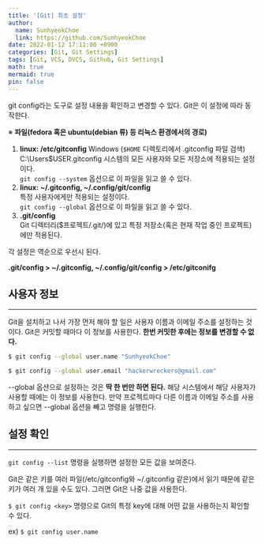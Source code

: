 ```yaml
---
title: '[Git] 최초 설정'
author:
  name: SunhyeokChoe
  link: https://github.com/SunhyeokChoe
date: 2022-01-12 17:11:00 +0900
categories: [Git, Git Settings]
tags: [Git, VCS, DVCS, Github, Git Settings]
math: true
mermaid: true
pin: false
---
```


git config라는 도구로 설정 내용을 확인하고 변경할 수 있다. Git은 이 설정에 따라 동작한다.

※ **파일(fedora 혹은 ubuntu(debian 류) 등 리눅스 환경에서의 경로)**

1. **linux: /etc/gitconfig**
Windows (`$HOME` 디렉토리에서 .gitconfig 파일 검색)  
C:\Users\$USER\.gitconfig 시스템의 모든 사용자와 모든 저장소에 적용되는 설정이다.  
`git config --system` 옵션으로 이 파일을 읽고 쓸 수 있다.
2. **linux: ~/.gitconfig, ~/.config/git/config**  
특정 사용자에게만 적용되는 설정이다.  
`git config --global` 옵션으로 이 파일을 읽고 쓸 수 있다.
3. **.git/config**  
Git 디렉터리($프로젝트/.git/)에 있고 특정 저장소(혹은 현재 작업 중인 프로젝트)에만 적용된다.

각 설정은 역순으로 우선시 된다.

**.git/config > ~/.gitconfig, ~/.config/git/config > /etc/gitconifg**

## 사용자 정보

---

Git을 설치하고 나서 가장 먼저 해야 할 일은 사용자 이름과 이메일 주소를 설정하는 것이다. Git은 커밋할 때마다 이 정보를 사용한다. **한번 커밋한 후에는 정보를 변경할 수 없다.**

```bash
$ git config --global user.name "SunhyeokChoe"

$ git config --global user.email "hackerwreckers@gmail.com"
```

--global 옵션으로 설정하는 것은 **딱 한 번만 하면 된다.** 해당 시스템에서 해당 사용자가 사용할 때에는 이 정보를 사용한다. 만약 프로젝트마다 다른 이름과 이메일 주소를 사용하고 싶으면 --global 옵션을 빼고 명령을 실행한다.

## 설정 확인

---

`git config --list` 명령을 실행하면 설정한 모든 값을 보여준다.

Git은 같은 키를 여러 파일(/etc/gitconfig와 ~/.gitconfig 같은)에서 읽기 때문에 같은 키가 여러 개 있을 수도 있다. 그러면 Git은 나중 값을 사용한다.

`$ git config <key>` 명령으로 Git의 특정 key에 대해 어떤 값을 사용하는지 확인할 수 있다.

ex) `$ git config user.name`